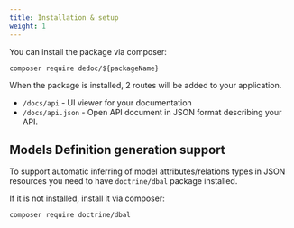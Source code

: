 ```yaml
---
title: Installation & setup
weight: 1
---
```

You can install the package via composer:

```shell
composer require dedoc/${packageName}
```

When the package is installed, 2 routes will be added to your application.

- `/docs/api` - UI viewer for your documentation
- `/docs/api.json` - Open API document in JSON format describing your API.

## Models Definition generation support

To support automatic inferring of model attributes/relations types in JSON resources you need to have `doctrine/dbal` package installed.

If it is not installed, install it via composer:

```shell
composer require doctrine/dbal
```
